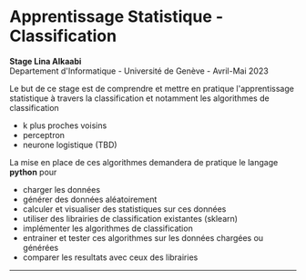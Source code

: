 # Apprentissage Statistique - Classification

**Stage Lina Alkaabi**  
Departement d'Informatique - Université de Genève - Avril-Mai 2023

Le but de ce stage est de comprendre et mettre en pratique l'apprentissage statistique à travers la classification et notamment les algorithmes de classification
  - k plus proches voisins
  - perceptron
  - neurone logistique (TBD)

La mise en place de ces algorithmes demandera de pratique le langage **python** pour 
  - charger les données
  - générer des données aléatoirement
  - calculer et visualiser des statistiques sur ces données
  - utiliser des librairies de classification existantes (sklearn)
  - implémenter les algorithmes de classification
  - entrainer et tester ces algorithmes sur les données chargées ou générées
  - comparer les resultats avec ceux des librairies
  
---
